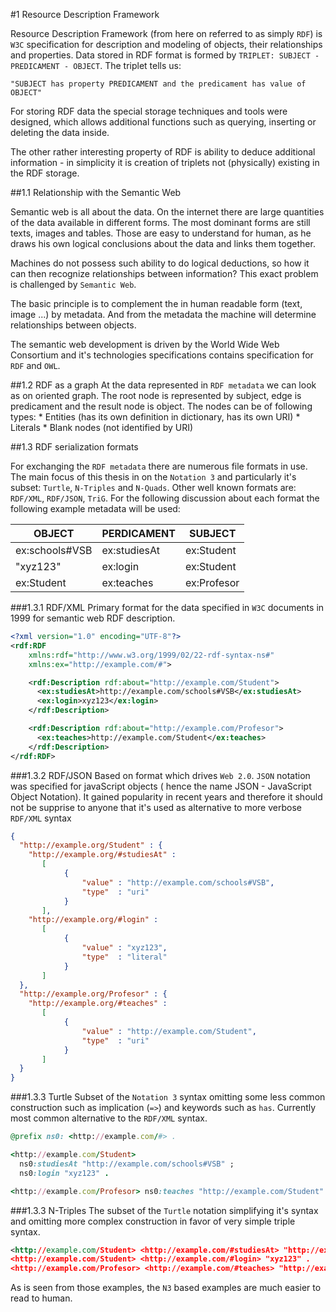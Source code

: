 #1	Resource Description Framework

Resource Description Framework (from here on referred to as simply `RDF`) is `W3C` 
specification for description and modeling of objects, their relationships and 
properties. Data stored in RDF format is formed by 
`TRIPLET: SUBJECT - PREDICAMENT - OBJECT`. The triplet tells us:

    "SUBJECT has property PREDICAMENT and the predicament has value of OBJECT"

For storing RDF data the special storage techniques and tools were designed, which 
allows additional functions such as querying, inserting or deleting the data inside. 

The other rather interesting property of RDF is ability to deduce additional 
information - in simplicity it is creation of triplets not (physically) existing 
in the RDF storage.

##1.1	Relationship with the Semantic Web

Semantic web is all about the data. On the internet there are large quantities of the 
data available in different forms. The most dominant forms are still texts, images 
and tables. Those are easy to understand for human, as he draws his own logical 
conclusions about the data and links them together.

Machines do not possess such ability to do logical deductions, so how it can then 
recognize relationships between information? This exact problem is challenged
by `Semantic Web`. 

The basic principle is to complement the in human readable form (text, image ...) 
by metadata. And from the metadata the machine will determine relationships 
between objects. 

The semantic web development is driven by the World Wide Web Consortium
and it's technologies specifications contains specification for `RDF` and `OWL`.

##1.2	RDF as a graph
At the data represented in `RDF metadata` we can look as on oriented graph. 
The root node is represented by subject, edge is predicament and the result 
node is object.
The nodes can be of following types:
    * Entities (has its own definition in dictionary, has its own URI)
    * Literals
    * Blank nodes (not identified by URI)

##1.3	RDF serialization formats

For exchanging the `RDF metadata` there are numerous file formats in use. The main 
focus of this thesis in on the  `Notation 3` and particularly it's subset: `Turtle`, 
`N-Triples` and `N-Quads`. Other well known formats are: `RDF/XML`, `RDF/JSON`, `TriG`. 
For the following discussion about each format the following example metadata will be used:

| OBJECT | PERDICAMENT | SUBJECT |
| -- | -- | -- |
|ex:schools#VSB	|ex:studiesAt |	ex:Student |
|"xyz123" |	ex:login | ex:Student |
| ex:Student | ex:teaches | ex:Profesor |

###1.3.1 RDF/XML
Primary format for the data specified in `W3C` documents in 1999 for semantic web RDF description.
```xml
<?xml version="1.0" encoding="UTF-8"?>
<rdf:RDF
	xmlns:rdf="http://www.w3.org/1999/02/22-rdf-syntax-ns#"
	xmlns:ex="http://example.com/#">

	<rdf:Description rdf:about="http://example.com/Student">
      <ex:studiesAt>http://example.com/schools#VSB</ex:studiesAt>
      <ex:login>xyz123</ex:login>
	</rdf:Description>

	<rdf:Description rdf:about="http://example.com/Profesor">
      <ex:teaches>http://example.com/Student</ex:teaches>
	</rdf:Description>
</rdf:RDF>
```

###1.3.2 RDF/JSON
Based on format which drives `Web 2.0`. `JSON` notation was specified for javaScript
objects ( hence the name JSON - JavaScript Object Notation). It gained popularity in 
recent years and therefore it should not be supprise to anyone that it's used 
as alternative to more verbose `RDF/XML` syntax

```json
{
  "http://example.org/Student" : {
    "http://example.org/#studiesAt" : 
       [ 
            {  
                "value" : "http://example.com/schools#VSB", 
                "type"  : "uri"
            } 
       ],
    "http://example.org/#login" : 
       [ 
            {   
                "value" : "xyz123", 
                "type"  : "literal" 
            }
       ] 
  },
  "http://example.org/Profesor" : {
    "http://example.org/#teaches" : 
       [ 
            {  
                "value" : "http://example.com/Student", 
                "type"  : "uri" 
            } 
       ] 
  }
}
```

###1.3.3 Turtle
Subset of the `Notation 3` syntax omitting some less common construction such as 
implication (`=>`) and keywords such as `has`. Currently most common alternative to 
the `RDF/XML` syntax.

```ruby
@prefix ns0: <http://example.com/#> .

<http://example.com/Student>
  ns0:studiesAt "http://example.com/schools#VSB" ;
  ns0:login "xyz123" .

<http://example.com/Profesor> ns0:teaches "http://example.com/Student" .
```

###1.3.3 N-Triples
The subset of the `Turtle` notation simplifying it's syntax and omitting more complex 
construction in favor of very simple triple syntax.

```xml
<http://example.com/Student> <http://example.com/#studiesAt> "http://example.com/schools#VSB" .
<http://example.com/Student> <http://example.com/#login> "xyz123" .
<http://example.com/Profesor> <http://example.com/#teaches> "http://example.com/Student" .
```

As is seen from those examples, the `N3` based examples are much easier to read to human.

